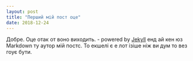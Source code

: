 ```yaml
---
layout: post
title: "Перший мій пост оце"
date: 2018-12-24
---
```


Добре. Оце отак от воно виходить. - powered by [Jekyll](http://jekyllrb.com) енд ай кен юз Markdown ту аутор мій постс. То екшелі є е лот ізіше ніж ви дум то вез гоує бути.